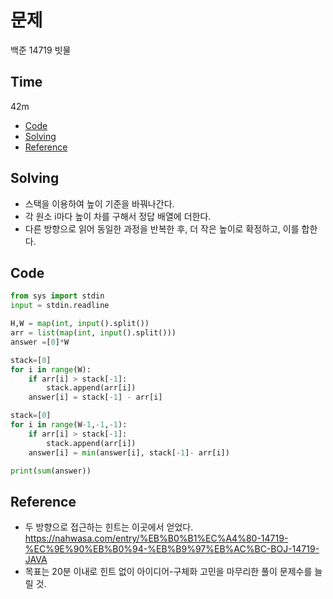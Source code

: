# 문제
백준 14719 빗물

## Time 
42m 
- [Code](#code)
- [Solving](#solving)
- [Reference](#reference)
 
## Solving
- 스택을 이용하여 높이 기준을 바꿔나간다. 
- 각 원소 i마다 높이 차를 구해서 정답 배열에 더한다. 
- 다른 방향으로 읽어 동일한 과정을 반복한 후, 더 작은 높이로 확정하고, 이를 합한다. 

## Code

```python  
from sys import stdin
input = stdin.readline

H,W = map(int, input().split())
arr = list(map(int, input().split()))
answer =[0]*W

stack=[0]
for i in range(W):
    if arr[i] > stack[-1]:
        stack.append(arr[i])
    answer[i] = stack[-1] - arr[i]

stack=[0]
for i in range(W-1,-1,-1):
    if arr[i] > stack[-1]:
        stack.append(arr[i])
    answer[i] = min(answer[i], stack[-1]- arr[i])

print(sum(answer))
```

## Reference
- 두 방향으로 접근하는 힌트는 이곳에서 얻었다.
https://nahwasa.com/entry/%EB%B0%B1%EC%A4%80-14719-%EC%9E%90%EB%B0%94-%EB%B9%97%EB%AC%BC-BOJ-14719-JAVA
- 목표는 20분 이내로 힌트 없이 아이디어-구체화 고민을 마무리한 풀이 문제수를 늘릴 것. 


